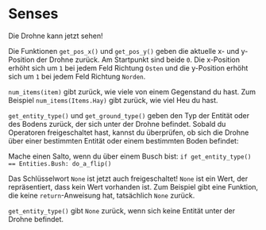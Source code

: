 # Senses
Die Drohne kann jetzt sehen!

Die Funktionen `get_pos_x()` und `get_pos_y()` geben die aktuelle x- und y-Position der Drohne zurück. Am Startpunkt sind beide `0`. Die x-Position erhöht sich um `1` bei jedem Feld Richtung `Osten` und die y-Position erhöht sich um `1` bei jedem Feld Richtung `Norden`.

`num_items(item)` gibt zurück, wie viele von einem Gegenstand du hast.
Zum Beispiel `num_items(Items.Hay)` gibt zurück, wie viel Heu du hast.

`get_entity_type()` und `get_ground_type()` geben den Typ der Entität oder des Bodens zurück, der sich unter der Drohne befindet. Sobald du Operatoren freigeschaltet hast, kannst du überprüfen, ob sich die Drohne über einer bestimmten Entität oder einem bestimmten Boden befindet:

Mache einen Salto, wenn du über einem Busch bist:
`if get_entity_type() == Entities.Bush:
	do_a_flip()`

Das Schlüsselwort `None` ist jetzt auch freigeschaltet! `None` ist ein Wert, der repräsentiert, dass kein Wert vorhanden ist.
Zum Beispiel gibt eine Funktion, die keine `return`-Anweisung hat, tatsächlich `None` zurück.

`get_entity_type()` gibt `None` zurück, wenn sich keine Entität unter der Drohne befindet.
